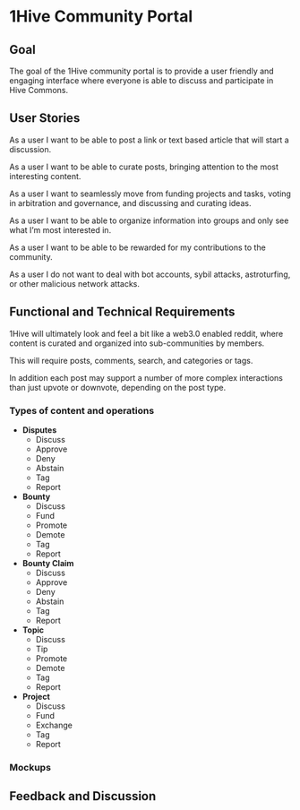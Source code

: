 # 1Hive Community Portal
## Goal
The goal of the 1Hive community portal is to provide a user friendly and engaging interface where everyone is able to discuss and participate in Hive Commons. 

## User Stories
As a user I want to be able to post a link or text based article that will start a discussion. 

As a user I want to be able to curate posts, bringing attention to the most interesting content. 

As a user I want to seamlessly move from funding projects and tasks, voting in arbitration and governance, and discussing and curating ideas. 

As a user I want to be able to organize information into groups and only see what I’m most interested in. 

As a user I want to be able to be rewarded for my contributions to the community. 

As a user I do not want to deal with bot accounts, sybil attacks, astroturfing, or other malicious network attacks. 

## Functional and Technical Requirements
1Hive will ultimately look and feel a bit like a web3.0 enabled reddit, where content is curated and organized into sub-communities by members. 

This will require posts, comments, search, and categories or tags. 

In addition each post may support a number of more complex interactions than just upvote or downvote, depending on the post type. 

### Types of content and operations
* **Disputes**
    * Discuss
    * Approve 
    * Deny
    * Abstain
    * Tag
    * Report
* **Bounty**
    * Discuss
    * Fund
    * Promote
    * Demote
    * Tag
    * Report 
* **Bounty Claim**
    * Discuss
    * Approve
    * Deny
    * Abstain
    * Tag
    * Report
* **Topic**
    * Discuss
    * Tip
    * Promote
    * Demote
    * Tag
    * Report
* **Project**
    * Discuss
    * Fund
    * Exchange
    * Tag
    * Report

### Mockups 

## Feedback and Discussion
